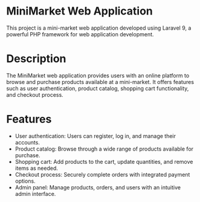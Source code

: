 # MiniMarket Web Application
This project is a mini-market web application developed using Laravel 9, a powerful PHP framework for web application development.

# Description
The MiniMarket web application provides users with an online platform to browse and purchase products available at a mini-market. It offers features such as user authentication, product catalog, shopping cart functionality, and checkout process.

# Features
- User authentication: Users can register, log in, and manage their accounts.
- Product catalog: Browse through a wide range of products available for purchase.
- Shopping cart: Add products to the cart, update quantities, and remove items as needed.
- Checkout process: Securely complete orders with integrated payment options.
- Admin panel: Manage products, orders, and users with an intuitive admin interface.
